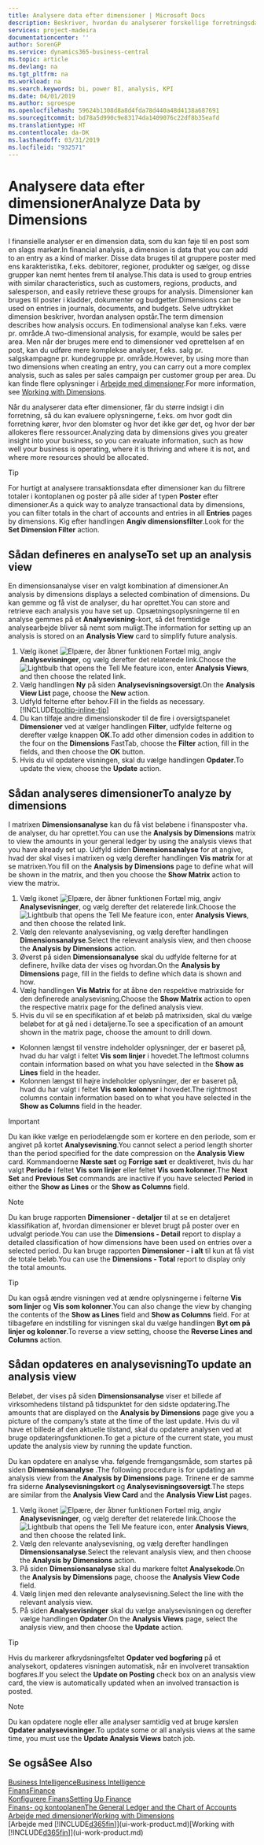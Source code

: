 ```yaml
---
title: Analysere data efter dimensioner | Microsoft Docs
description: Beskriver, hvordan du analyserer forskellige forretningsdata efter dimensioner.
services: project-madeira
documentationcenter: ''
author: SorenGP
ms.service: dynamics365-business-central
ms.topic: article
ms.devlang: na
ms.tgt_pltfrm: na
ms.workload: na
ms.search.keywords: bi, power BI, analysis, KPI
ms.date: 04/01/2019
ms.author: sgroespe
ms.openlocfilehash: 59624b1308d8a8d4fda78d440a48d4138a687691
ms.sourcegitcommit: bd78a5d990c9e83174da1409076c22df8b35eafd
ms.translationtype: HT
ms.contentlocale: da-DK
ms.lasthandoff: 03/31/2019
ms.locfileid: "932571"
---
```

#  <a name="analyze-data-by-dimensions"></a><span data-ttu-id="61290-103">Analysere data efter dimensioner</span><span class="sxs-lookup"><span data-stu-id="61290-103">Analyze Data by Dimensions</span></span>
<span data-ttu-id="61290-104">I finansielle analyser er en dimension data, som du kan føje til en post som en slags markør.</span><span class="sxs-lookup"><span data-stu-id="61290-104">In financial analysis, a dimension is data that you can add to an entry as a kind of marker.</span></span> <span data-ttu-id="61290-105">Disse data bruges til at gruppere poster med ens karakteristika, f.eks. debitorer, regioner, produkter og sælger, og disse grupper kan nemt hentes frem til analyse.</span><span class="sxs-lookup"><span data-stu-id="61290-105">This data is used to group entries with similar characteristics, such as customers, regions, products, and salesperson, and easily retrieve these groups for analysis.</span></span> <span data-ttu-id="61290-106">Dimensioner kan bruges til poster i kladder, dokumenter og budgetter.</span><span class="sxs-lookup"><span data-stu-id="61290-106">Dimensions can be used on entries in journals, documents, and budgets.</span></span> <span data-ttu-id="61290-107">Selve udtrykket dimension beskriver, hvordan analysen opstår.</span><span class="sxs-lookup"><span data-stu-id="61290-107">The term dimension describes how analysis occurs.</span></span> <span data-ttu-id="61290-108">En todimensional analyse kan f.eks. være pr. område.</span><span class="sxs-lookup"><span data-stu-id="61290-108">A two-dimensional analysis, for example, would be sales per area.</span></span> <span data-ttu-id="61290-109">Men når der bruges mere end to dimensioner ved oprettelsen af en post, kan du udføre mere komplekse analyser, f.eks. salg pr. salgskampagne pr. kundegruppe pr. område.</span><span class="sxs-lookup"><span data-stu-id="61290-109">However, by using more than two dimensions when creating an entry, you can carry out a more complex analysis, such as sales per sales campaign per customer group per area.</span></span> <span data-ttu-id="61290-110">Du kan finde flere oplysninger i [Arbejde med dimensioner](finance-dimensions.md).</span><span class="sxs-lookup"><span data-stu-id="61290-110">For more information, see [Working with Dimensions](finance-dimensions.md).</span></span>

<span data-ttu-id="61290-111">Når du analyserer data efter dimensioner, får du større indsigt i din forretning, så du kan evaluere oplysningerne, f.eks. om hvor godt din forretning kører, hvor den blomster og hvor det ikke gør det, og hvor der bør allokeres flere ressourcer.</span><span class="sxs-lookup"><span data-stu-id="61290-111">Analyzing data by dimensions gives you greater insight into your business, so you can evaluate information, such as how well your business is operating, where it is thriving and where it is not, and where more resources should be allocated.</span></span>

> [!TIP]
> <span data-ttu-id="61290-112">For hurtigt at analysere transaktionsdata efter dimensioner kan du filtrere totaler i kontoplanen og poster på alle sider af typen **Poster** efter dimensioner.</span><span class="sxs-lookup"><span data-stu-id="61290-112">As a quick way to analyze transactional data by dimensions, you can filter totals in the chart of accounts and entries in all **Entries** pages by dimensions.</span></span> <span data-ttu-id="61290-113">Kig efter handlingen **Angiv dimensionsfilter**.</span><span class="sxs-lookup"><span data-stu-id="61290-113">Look for the **Set Dimension Filter** action.</span></span>

## <a name="to-set-up-an-analysis-view"></a><span data-ttu-id="61290-114">Sådan defineres en analyse</span><span class="sxs-lookup"><span data-stu-id="61290-114">To set up an analysis view</span></span>  
<span data-ttu-id="61290-115">En dimensionsanalyse viser en valgt kombination af dimensioner.</span><span class="sxs-lookup"><span data-stu-id="61290-115">An analysis by dimensions displays a selected combination of dimensions.</span></span> <span data-ttu-id="61290-116">Du kan gemme og få vist de analyser, du har oprettet.</span><span class="sxs-lookup"><span data-stu-id="61290-116">You can store and retrieve each analysis you have set up.</span></span> <span data-ttu-id="61290-117">Opsætningsoplysningerne til en analyse gemmes på et **Analysevisning**-kort, så det fremtidige analysearbejde bliver så nemt som muligt.</span><span class="sxs-lookup"><span data-stu-id="61290-117">The information for setting up an analysis is stored on an **Analysis View** card to simplify future analysis.</span></span>  

1. <span data-ttu-id="61290-118">Vælg ikonet ![Elpære, der åbner funktionen Fortæl mig](media/ui-search/search_small.png "Fortæl mig, hvad du vil foretage dig"), angiv **Analysevisninger**, og vælg derefter det relaterede link.</span><span class="sxs-lookup"><span data-stu-id="61290-118">Choose the ![Lightbulb that opens the Tell Me feature](media/ui-search/search_small.png "Tell me what you want to do") icon, enter **Analysis Views**, and then choose the related link.</span></span>  
2. <span data-ttu-id="61290-119">Vælg handlingen **Ny** på siden **Analysevisningsoversigt**.</span><span class="sxs-lookup"><span data-stu-id="61290-119">On the **Analysis View List** page, choose the **New** action.</span></span>
3. <span data-ttu-id="61290-120">Udfyld felterne efter behov.</span><span class="sxs-lookup"><span data-stu-id="61290-120">Fill in the fields as necessary.</span></span> [!INCLUDE[tooltip-inline-tip](includes/tooltip-inline-tip_md.md)]
4. <span data-ttu-id="61290-121">Du kan tilføje andre dimensionskoder til de fire i oversigtspanelet **Dimensioner** ved at vælger handlingen **Filter**, udfylde felterne og derefter vælge knappen **OK**.</span><span class="sxs-lookup"><span data-stu-id="61290-121">To add other dimension codes in addition to the four on the **Dimensions** FastTab, choose the **Filter** action, fill in the fields, and then choose the **OK** button.</span></span>  
5. <span data-ttu-id="61290-122">Hvis du vil opdatere visningen, skal du vælge handlingen **Opdater**.</span><span class="sxs-lookup"><span data-stu-id="61290-122">To update the view, choose the **Update** action.</span></span>

## <a name="to-analyze-by-dimensions"></a><span data-ttu-id="61290-123">Sådan analyseres dimensioner</span><span class="sxs-lookup"><span data-stu-id="61290-123">To analyze by dimensions</span></span>
<span data-ttu-id="61290-124">I matrixen **Dimensionsanalyse** kan du få vist beløbene i finansposter vha. de analyser, du har oprettet.</span><span class="sxs-lookup"><span data-stu-id="61290-124">You can use the **Analysis by Dimensions** matrix to view the amounts in your general ledger by using the analysis views that you have already set up.</span></span> <span data-ttu-id="61290-125">Udfyld siden **Dimensionsanalyse** for at angive, hvad der skal vises i matrixen og vælg derefter handlingen **Vis matrix** for at se matrixen.</span><span class="sxs-lookup"><span data-stu-id="61290-125">You fill on the **Analysis by Dimensions** page to define what will be shown in the matrix, and then you choose the **Show Matrix** action to view the matrix.</span></span>  

1. <span data-ttu-id="61290-126">Vælg ikonet ![Elpære, der åbner funktionen Fortæl mig](media/ui-search/search_small.png "Fortæl mig, hvad du vil foretage dig"), angiv **Analysevisninger**, og vælg derefter det relaterede link.</span><span class="sxs-lookup"><span data-stu-id="61290-126">Choose the ![Lightbulb that opens the Tell Me feature](media/ui-search/search_small.png "Tell me what you want to do") icon, enter **Analysis Views**, and then choose the related link.</span></span>  
2. <span data-ttu-id="61290-127">Vælg den relevante analysevisning, og vælg derefter handlingen **Dimensionsanalyse**.</span><span class="sxs-lookup"><span data-stu-id="61290-127">Select the relevant analysis view,  and then choose the **Analysis by Dimensions** action.</span></span>
3. <span data-ttu-id="61290-128">Øverst på siden **Dimensionsanalyse** skal du udfylde felterne for at definere, hvilke data der vises og hvordan.</span><span class="sxs-lookup"><span data-stu-id="61290-128">On the **Analysis by Dimensions** page, fill in the fields to define which data is shown and how.</span></span>
4. <span data-ttu-id="61290-129">Vælg handlingen **Vis Matrix** for at åbne den respektive matrixside for den definerede analysevisning.</span><span class="sxs-lookup"><span data-stu-id="61290-129">Choose the **Show Matrix** action to open the respective matrix page for the defined analysis view.</span></span>
5. <span data-ttu-id="61290-130">Hvis du vil se en specifikation af et beløb på matrixsiden, skal du vælge beløbet for at gå ned i detaljerne.</span><span class="sxs-lookup"><span data-stu-id="61290-130">To see a specification of an amount shown in the matrix page, choose the amount to drill down.</span></span>  

- <span data-ttu-id="61290-131">Kolonnen længst til venstre indeholder oplysninger, der er baseret på, hvad du har valgt i feltet **Vis som linjer** i hovedet.</span><span class="sxs-lookup"><span data-stu-id="61290-131">The leftmost columns contain information based on what you have selected in the **Show as Lines** field in the header.</span></span>  
- <span data-ttu-id="61290-132">Kolonnen længst til højre indeholder oplysninger, der er baseret på, hvad du har valgt i feltet **Vis som kolonner** i hovedet.</span><span class="sxs-lookup"><span data-stu-id="61290-132">The rightmost columns contain information based on to what you have selected in the **Show as Columns** field in the header.</span></span>

> [!IMPORTANT]  
>   <span data-ttu-id="61290-133">Du kan ikke vælge en periodelængde som er kortere en den periode, som er angivet på kortet **Analysevisning**.</span><span class="sxs-lookup"><span data-stu-id="61290-133">You cannot select a period length shorter than the period specified for the date compression on the **Analysis View** card.</span></span> <span data-ttu-id="61290-134">Kommandoerne **Næste sæt** og **Forrige sæt** er deaktiveret, hvis du har valgt **Periode** i feltet **Vis som linjer** eller feltet **Vis som kolonner**.</span><span class="sxs-lookup"><span data-stu-id="61290-134">The **Next Set** and **Previous Set** commands are inactive if you have selected **Period** in either the **Show as Lines** or the **Show as Columns** field.</span></span>  

> [!NOTE]  
>   <span data-ttu-id="61290-135">Du kan bruge rapporten **Dimensioner - detaljer** til at se en detaljeret klassifikation af, hvordan dimensioner er blevet brugt på poster over en udvalgt periode.</span><span class="sxs-lookup"><span data-stu-id="61290-135">You can use the **Dimensions - Detail** report to display a detailed classification of how dimensions have been used on entries over a selected period.</span></span> <span data-ttu-id="61290-136">Du kan bruge rapporten **Dimensioner - i alt** til kun at få vist de totale beløb.</span><span class="sxs-lookup"><span data-stu-id="61290-136">You can use the **Dimensions - Total** report to display only the total amounts.</span></span>  

> [!TIP]  
>   <span data-ttu-id="61290-137">Du kan også ændre visningen ved at ændre oplysningerne i felterne **Vis som linjer** og **Vis som kolonner**.</span><span class="sxs-lookup"><span data-stu-id="61290-137">You can also change the view by changing the contents of the **Show as Lines** field and **Show as Columns** field.</span></span> <span data-ttu-id="61290-138">For at tilbageføre en indstilling for visningen skal du vælge handlingen **Byt om på linjer og kolonner**.</span><span class="sxs-lookup"><span data-stu-id="61290-138">To reverse a view setting, choose the **Reverse Lines and Columns** action.</span></span>

## <a name="to-update-an-analysis-view"></a><span data-ttu-id="61290-139">Sådan opdateres en analysevisning</span><span class="sxs-lookup"><span data-stu-id="61290-139">To update an analysis view</span></span>  
<span data-ttu-id="61290-140">Beløbet, der vises på siden **Dimensionsanalyse** viser et billede af virksomhedens tilstand på tidspunktet for den sidste opdatering.</span><span class="sxs-lookup"><span data-stu-id="61290-140">The amounts that are displayed on the **Analysis by Dimensions** page give you a picture of the company’s state at the time of the last update.</span></span> <span data-ttu-id="61290-141">Hvis du vil have et billede af den aktuelle tilstand, skal du opdatere analysen ved at bruge opdateringsfunktionen.</span><span class="sxs-lookup"><span data-stu-id="61290-141">To get a picture of the current state, you must update the analysis view by running the update function.</span></span>

<span data-ttu-id="61290-142">Du kan opdatere en analyse vha. følgende fremgangsmåde, som startes på siden **Dimensionsanalyse** .</span><span class="sxs-lookup"><span data-stu-id="61290-142">The following procedure is for updating an analysis view from the **Analysis by Dimensions** page.</span></span> <span data-ttu-id="61290-143">Trinene er de samme fra siderne **Analysevisningskort** og **Analysevisningsoversigt**.</span><span class="sxs-lookup"><span data-stu-id="61290-143">The steps are similar from the **Analysis View Card** and the **Analysis View List** pages.</span></span>  

1. <span data-ttu-id="61290-144">Vælg ikonet ![Elpære, der åbner funktionen Fortæl mig](media/ui-search/search_small.png "Fortæl mig, hvad du vil foretage dig"), angiv **Analysevisninger**, og vælg derefter det relaterede link.</span><span class="sxs-lookup"><span data-stu-id="61290-144">Choose the ![Lightbulb that opens the Tell Me feature](media/ui-search/search_small.png "Tell me what you want to do") icon, enter **Analysis Views**, and then choose the related link.</span></span>
2. <span data-ttu-id="61290-145">Vælg den relevante analysevisning, og vælg derefter handlingen **Dimensionsanalyse**.</span><span class="sxs-lookup"><span data-stu-id="61290-145">Select the relevant analysis view,  and then choose the **Analysis by Dimensions** action.</span></span>
2. <span data-ttu-id="61290-146">På siden **Dimensionsanalyse** skal du markere feltet **Analysekode**.</span><span class="sxs-lookup"><span data-stu-id="61290-146">On the **Analysis by Dimensions** page, choose the **Analysis View Code** field.</span></span>  
3. <span data-ttu-id="61290-147">Vælg linjen med den relevante analysevisning.</span><span class="sxs-lookup"><span data-stu-id="61290-147">Select the line with the relevant analysis view.</span></span>  
4. <span data-ttu-id="61290-148">På siden **Analysevisninger** skal du vælge analysevisningen og derefter vælge handlingen **Opdater**.</span><span class="sxs-lookup"><span data-stu-id="61290-148">On the **Analysis Views** page, select the analysis view, and then choose the **Update** action.</span></span>  

> [!TIP]  
>   <span data-ttu-id="61290-149">Hvis du markerer afkrydsningsfeltet **Opdater ved bogføring** på et analysekort, opdateres visningen automatisk, når en involveret transaktion bogføres.</span><span class="sxs-lookup"><span data-stu-id="61290-149">If you select the **Update on Posting** check box on an analysis view card, the view is automatically updated when an involved transaction is posted.</span></span>

> [!NOTE]  
>   <span data-ttu-id="61290-150">Du kan opdatere nogle eller alle analyser samtidig ved at bruge kørslen **Opdater analysevisninger**.</span><span class="sxs-lookup"><span data-stu-id="61290-150">To update some or all analysis views at the same time, you must use the **Update Analysis Views** batch job.</span></span>  

## <a name="see-also"></a><span data-ttu-id="61290-151">Se også</span><span class="sxs-lookup"><span data-stu-id="61290-151">See Also</span></span>
[<span data-ttu-id="61290-152">Business Intelligence</span><span class="sxs-lookup"><span data-stu-id="61290-152">Business Intelligence</span></span>](bi.md)  
[<span data-ttu-id="61290-153">Finans</span><span class="sxs-lookup"><span data-stu-id="61290-153">Finance</span></span>](finance.md)  
[<span data-ttu-id="61290-154">Konfigurere Finans</span><span class="sxs-lookup"><span data-stu-id="61290-154">Setting Up Finance</span></span>](finance-setup-finance.md)  
[<span data-ttu-id="61290-155">Finans- og kontoplanen</span><span class="sxs-lookup"><span data-stu-id="61290-155">The General Ledger and the Chart of Accounts</span></span>](finance-general-ledger.md)  
[<span data-ttu-id="61290-156">Arbejde med dimensioner</span><span class="sxs-lookup"><span data-stu-id="61290-156">Working with Dimensions</span></span>](finance-dimensions.md)  
<span data-ttu-id="61290-157">[Arbejde med [!INCLUDE[d365fin](includes/d365fin_md.md)]](ui-work-product.md)</span><span class="sxs-lookup"><span data-stu-id="61290-157">[Working with [!INCLUDE[d365fin](includes/d365fin_md.md)]](ui-work-product.md)</span></span>  
